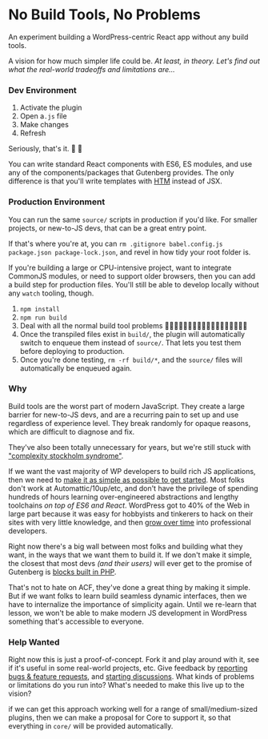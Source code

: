 # No Build Tools, No Problems

An experiment building a WordPress-centric React app without any build tools.

A vision for how much simpler life could be. _At least, in theory. Let's find out what the real-world tradeoffs and limitations are..._


### Dev Environment

1. Activate the plugin
1. Open a`.js` file
1. Make changes
1. Refresh

Seriously, that's it. 🥃 🍰

You can write standard React components with ES6, ES modules, and use any of the components/packages that Gutenberg provides. The only difference is that you'll write templates with [HTM](https://github.com/developit/htm) instead of JSX.


### Production Environment

You can run the same `source/` scripts in production if you'd like. For smaller projects, or new-to-JS devs, that can be a great entry point.

If that's where you're at, you can `rm .gitignore babel.config.js package.json package-lock.json`, and revel in how tidy your root folder is.

If you're building a large or CPU-intensive project, want to integrate CommonJS modules, or need to support older browsers, then you can add a build step for production files. You'll still be able to develop locally without any `watch` tooling, though.

1. `npm install`
1. `npm run build`
1. Deal with all the normal build tool problems  🙁😞😖🥃😩😢🥃😭😡🥃🤬🥃🥃🥃🥱🛌💤🔁
1. Once the transpiled files exist in `build/`, the plugin will automatically switch to enqueue them instead of `source/`. That lets you test them before deploying to production.
1. Once you're done testing, `rm -rf build/*`, and the `source/` files will automatically be enqueued again.


### Why

Build tools are the worst part of modern JavaScript. They create a large barrier for new-to-JS devs, and are a recurring pain to set up and use regardless of experience level. They break randomly for opaque reasons, which are difficult to diagnose and fix.

They've also been totally unnecessary for years, but we're still stuck with ["complexity stockholm syndrome"](https://www.pika.dev/blog/pika-web-a-future-without-webpack).

If we want the vast majority of WP developers to build rich JS applications, then we need to [make it as simple as possible to get started](https://iandunn.name/2019/12/26/the-simplest-way-to-build-a-gutenberg-block/). Most folks don't work at Automattic/10up/etc, and don't have the privilege of spending hundreds of hours learning over-engineered abstractions and lengthy toolchains _on top of ES6 and React_. WordPress got to 40% of the Web in large part because it was easy for hobbyists and tinkerers to hack on their sites with very little knowledge, and then [grow over time](https://www.gatsbyjs.com/docs/conceptual/gatsby-core-philosophy/#progressively-disclose-complexity) into professional developers.

Right now there's a big wall between most folks and building what they want, in the ways that we want them to build it. If we don't make it simple, the closest that most devs _(and their users)_ will ever get to the promise of Gutenberg is [blocks built in PHP](https://www.advancedcustomfields.com/resources/blocks/).

That's not to hate on ACF, they've done a great thing by making it simple. But if we want folks to learn build seamless dynamic interfaces, then we have to internalize the importance of simplicity again. Until we re-learn that lesson, we won't be able to make modern JS development in WordPress something that's accessible to everyone.


### Help Wanted

Right now this is just a proof-of-concept. Fork it and play around with it, see if it's useful in some real-world projects, etc. Give feedback by [reporting bugs & feature requests](https://github.com/iandunn/no-build-tools-no-problems/issues), and [starting discussions](https://github.com/iandunn/no-build-tools-no-problems/discussions). What kinds of problems or limitations do you run into? What's needed to make this live up to the vision?

if we can get this approach working well for a range of small/medium-sized plugins, then we can make a proposal for Core to support it, so that everything in `core/` will be provided automatically.
